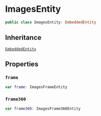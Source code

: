 # ImagesEntity

``` swift
public class ImagesEntity: EmbeddedEntity
```

## Inheritance

[`EmbeddedEntity`](/EmbeddedEntity)

## Properties

### `frame`

``` swift
var frame: ImagesFrameEntity
```

### `frame360`

``` swift
var frame360: ImagesFrame360Entity
```
